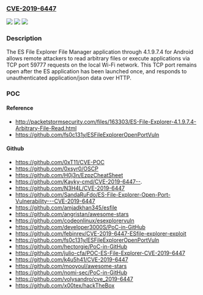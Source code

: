 ### [CVE-2019-6447](https://cve.mitre.org/cgi-bin/cvename.cgi?name=CVE-2019-6447)
![](https://img.shields.io/static/v1?label=Product&message=n%2Fa&color=blue)
![](https://img.shields.io/static/v1?label=Version&message=n%2Fa&color=blue)
![](https://img.shields.io/static/v1?label=Vulnerability&message=n%2Fa&color=brighgreen)

### Description

The ES File Explorer File Manager application through 4.1.9.7.4 for Android allows remote attackers to read arbitrary files or execute applications via TCP port 59777 requests on the local Wi-Fi network. This TCP port remains open after the ES application has been launched once, and responds to unauthenticated application/json data over HTTP.

### POC

#### Reference
- http://packetstormsecurity.com/files/163303/ES-File-Explorer-4.1.9.7.4-Arbitrary-File-Read.html
- https://github.com/fs0c131y/ESFileExplorerOpenPortVuln

#### Github
- https://github.com/0xT11/CVE-POC
- https://github.com/0xsyr0/OSCP
- https://github.com/H0j3n/EzpzCheatSheet
- https://github.com/Kayky-cmd/CVE-2019-6447--.
- https://github.com/N3H4L/CVE-2019-6447
- https://github.com/SandaRuFdo/ES-File-Explorer-Open-Port-Vulnerability---CVE-2019-6447
- https://github.com/amjadkhan345/esfile
- https://github.com/angristan/awesome-stars
- https://github.com/codeonlinux/esexplorervuln
- https://github.com/developer3000S/PoC-in-GitHub
- https://github.com/febinrev/CVE-2019-6447-ESfile-explorer-exploit
- https://github.com/fs0c131y/ESFileExplorerOpenPortVuln
- https://github.com/hectorgie/PoC-in-GitHub
- https://github.com/julio-cfa/POC-ES-File-Explorer-CVE-2019-6447
- https://github.com/k4u5h41/CVE-2019-6447
- https://github.com/mooyoul/awesome-stars
- https://github.com/nomi-sec/PoC-in-GitHub
- https://github.com/volysandro/cve_2019-6447
- https://github.com/x00tex/hackTheBox


